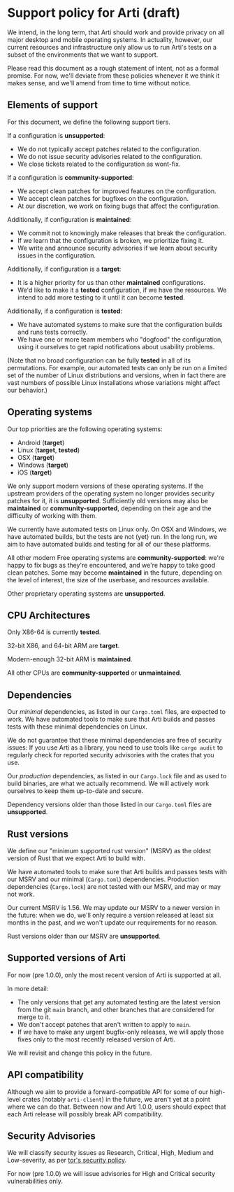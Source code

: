 # Support policy for Arti (draft)

We intend, in the long term, that Arti should work and provide privacy
on all major desktop and mobile operating systems.  In actuality,
however, our current resources and infrastructure only allow us to run
Arti's tests on a subset of the environments that we want to support.

Please read this document as a rough statement of intent, not as a formal
promise. For now, we'll deviate from these policies whenever it we think it
makes sense, and we'll amend from time to time without notice.

## Elements of support

For this document, we define the following support tiers.

If a configuration is **unsupported**:

  * We do not typically accept patches related to the configuration.
  * We do not issue security advisories related to the configuration.
  * We close tickets related to the configuration as wont-fix.

If a configuration is **community-supported**:

  * We accept clean patches for improved features on the configuration.
  * We accept clean patches for bugfixes on the configuration.
  * At our discretion, we work on fixing bugs that affect the
    configuration.

Additionally, if configuration is **maintained**:

  * We commit not to knowingly make releases that break the
    configuration.
  * If we learn that the configuration is broken, we prioritize fixing
    it.
  * We write and announce security advisories if we learn about security
    issues in the configuration.


Additionally, if configuration is a  **target**:

  * It is a higher priority for us than other **maintained**
    configurations.
  * We'd like to make it a **tested** configuration, if we have the
    resources.  We intend to add more testing to it until it can become
    **tested**.

Additionally, if a configuration is **tested**:

  * We have automated systems to make sure that the configuration
    builds and runs tests correctly.
  * We have one or more team members who "dogfood" the configuration,
    using it ourselves to get rapid notifications about usability
    problems.

(Note that no broad configuration can be fully **tested** in all of its
permutations.  For example, our automated tests can only be run on a
limited set of the number of Linux distributions and versions, when in
fact there are vast numbers of possible Linux installations whose
variations might affect our behavior.)


## Operating systems

Our top priorities are the following operating systems:

  * Android (**target**)
  * Linux (**target**, **tested**)
  * OSX (**target**)
  * Windows (**target**)
  * iOS (**target**)

We only support modern versions of these operating systems.  If the
upstream providers of the operating system no longer provides security
patches for it, it is **unsupported**.  Sufficiently old versions may
also be **maintained** or **community-supported**, depending on their
age and the difficulty of working with them.

We currently have automated tests on Linux only.  On OSX and Windows, we
have automated builds, but the tests are not (yet) run.  In the long
run, we aim to have automated builds and testing for all of our these
platforms.

All other modern Free operating systems are **community-supported**:
we're happy to fix bugs as they're encountered, and we're happy to take
good clean patches.  Some may become **maintained** in the future,
depending on the level of interest, the size of the userbase, and
resources available.

Other proprietary operating systems are **unsupported**.

## CPU Architectures

Only X86-64 is currently **tested**.

32-bit X86, and 64-bit ARM are **target**.

Modern-enough 32-bit ARM is **maintained**.

All other CPUs are **community-supported** or **unmaintained**.

## Dependencies

Our _minimal_ dependencies, as listed in our `Cargo.toml` files, are
expected to work.  We have automated tools to make sure that Arti builds
and passes tests with these minimal dependencies on Linux.

We do not guarantee that these minimal dependencies are free of security
issues: If you use Arti as a library, you need to use tools like `cargo
audit` to regularly check for reported security advisories with the
crates that you use.

Our _production_ dependencies, as listed in our `Cargo.lock` file and as
used to build binaries, are what we actually recommend.  We will
actively work ourselves to keep them up-to-date and secure.

Dependency versions older than those listed in our `Cargo.toml` files
are **unsupported**.


## Rust versions

We define our "minimum supported rust version" (MSRV) as the oldest
version of Rust that we expect Arti to build with.

We have automated tools to make sure that Arti builds and passes tests
with our MSRV and our minimal (`Cargo.toml`) dependencies.  Production
dependencies (`Cargo.lock`) are not tested with our MSRV, and may or may
not work.

Our current MSRV is 1.56.  We may update our MSRV to a newer version in
the future: when we do, we'll only require a version released at least
six months in the past, and we won't update our requirements for no
reason.

Rust versions older than our MSRV are **unsupported**.

## Supported versions of Arti

For now (pre 1.0.0), only the most recent version of Arti is supported
at all.

In more detail:

 * The only versions that get any automated testing are the
   latest version from the git `main` branch, and other branches that are
   considered for merge to it.
 * We don't accept patches that aren't written to apply to `main`.
 * If we have to make any urgent bugfix-only releases, we will apply
   those fixes only to the most recently released version of Arti.

We will revisit and change this policy in the future.

## API compatibility

Although we aim to provide a forward-compatible API for some of our
high-level crates (notably `arti-client`) in the future, we aren't yet
at a point where we can do that.  Between now and Arti 1.0.0, users
should expect that each Arti release will possibly break API
compatibility.

## Security Advisories

We will classify security issues as Research, Critical, High, Medium and
Low-severity, as per [tor's security policy].

For now (pre 1.0.0) we will issue advisories for High and Critical
security vulnerabilities only.


[tor's security policy]: https://gitlab.torproject.org/tpo/core/team/-/wikis/NetworkTeam/SecurityPolicy
